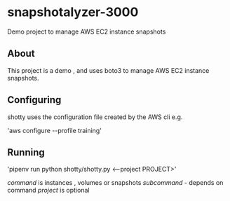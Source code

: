 # snapshotalyzer-3000

Demo project to manage AWS EC2 instance snapshots

## About

This project is a demo , and uses boto3 to manage AWS EC2 instance snapshots.

## Configuring

shotty uses the configuration file created by the AWS cli e.g.

'aws configure --profile training'

## Running 

'pipenv run python shotty/shotty.py <command> <subcommand> <--project PROJECT>'

*command* is instances , volumes or snapshots
*subcommand* - depends on command
*project* is optional

